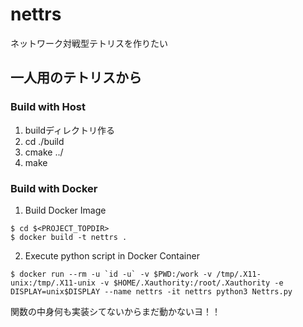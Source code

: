 # nettrs
ネットワーク対戦型テトリスを作りたい

## 一人用のテトリスから
### Build with Host
1. buildディレクトリ作る
2. cd ./build
3. cmake ../
4. make

### Build with Docker
1. Build Docker Image
```shell
$ cd $<PROJECT_TOPDIR>
$ docker build -t nettrs .
```
2. Execute python script in Docker Container
```shell
$ docker run --rm -u `id -u` -v $PWD:/work -v /tmp/.X11-unix:/tmp/.X11-unix -v $HOME/.Xauthority:/root/.Xauthority -e DISPLAY=unix$DISPLAY --name nettrs -it nettrs python3 Nettrs.py
```

関数の中身何も実装シてないからまだ動かないヨ！！
